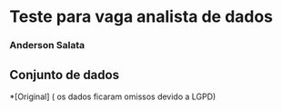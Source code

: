 # Teste para vaga analista de dados 
### Anderson Salata

##  Conjunto de dados
*[Original] ( os dados ficaram omissos devido a LGPD)
